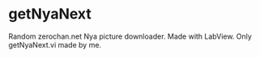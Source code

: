 getNyaNext
==========

Random zerochan.net Nya picture downloader. Made with LabView.
Only getNyaNext.vi made by me.
